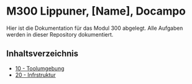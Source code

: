 # M300 Lippuner, [Name], Docampo

Hier ist die Dokumentation für das Modul 300 abgelegt. Alle Aufgaben werden in dieser Repository dokumentiert.

## Inhaltsverzeichnis

* [10 - Toolumgebung](https://github.com/SayHeyD/M300-BIST/tree/master/10-Toolumgebung)
* [20 - Infrstruktur](https://github.com/SayHeyD/M300-BIST/tree/master/20-Infrastruktur)